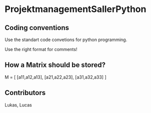 # ProjektmanagementSallerPython

## Coding conventions

Use the standart code convetions for python programming.

Use the right format for comments!

## How a Matrix should be stored?

M = [
[a11,a12,a13],
[a21,a22,a23],
[a31,a32,a33]
]

## Contributors

Lukas, Lucas
